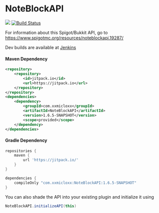 # NoteBlockAPI
[![](https://jitpack.io/v/koca2000/NoteBlockAPI.svg)](https://jitpack.io/#koca2000/NoteBlockAPI) [![Build Status](http://ci.haprosgames.com/buildStatus/icon?job=NoteBlockAPI)](http://ci.haprosgames.com/job/NoteBlockAPI)

For information about this Spigot/Bukkit API, go to https://www.spigotmc.org/resources/noteblockapi.19287/

Dev builds are available at [Jenkins](http://ci.haprosgames.com/job/NoteBlockAPI/ "Jenkins")

#### Maven Dependency
```xml
<repository>
    <repository>
        <id>jitpack.io</id>
        <url>https://jitpack.io</url>
    </repository>
</repository>
<dependencies>
    <dependency>
        <groupId>com.xxmicloxx</groupId>
        <artifactId>NoteBlockAPI</artifactId>
        <version>1.6.5-SNAPSHOT</version>
        <scope>provided</scope>
    </dependency>
</dependencies>
```
#### Gradle Dependency
```groovy
repositories {
    maven { 
        url 'https://jitpack.io/' 
    }
} 

dependencies {
    compileOnly "com.xxmicloxx:NoteBlockAPI:1.6.5-SNAPSHOT"
}
```

You can also shade the API into your existing plugin and initialize it using
```java
NoteBlockAPI.initializeAPI(this)
```
